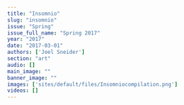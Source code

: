 ```yaml
---
title: "Insomnio"
slug: "insomnio"
issue: "Spring"
issue_full_name: "Spring 2017"
year: "2017"
date: "2017-03-01"
authors: ['Joel Sneider']
section: "art"
audio: []
main_image: ""
banner_image: ""
images: ['sites/default/files/Insomniocompilation.png']
videos: []
---
```

